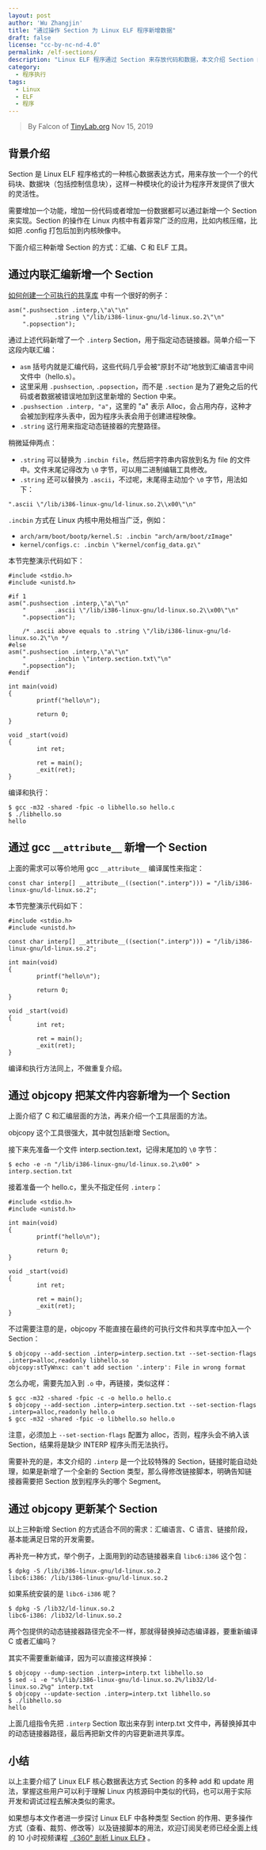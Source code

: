 ```yaml
---
layout: post
author: 'Wu Zhangjin'
title: "通过操作 Section 为 Linux ELF 程序新增数据"
draft: false
license: "cc-by-nc-nd-4.0"
permalink: /elf-sections/
description: "Linux ELF 程序通过 Section 来存放代码和数据，本文介绍 Section 的各种操作方式。"
category:
  - 程序执行
tags:
  - Linux
  - ELF
  - 程序
---
```


> By Falcon of [TinyLab.org][1]
> Nov 15, 2019

## 背景介绍

Section 是 Linux ELF 程序格式的一种核心数据表达方式，用来存放一个一个的代码块、数据块（包括控制信息块），这样一种模块化的设计为程序开发提供了很大的灵活性。

需要增加一个功能，增加一份代码或者增加一份数据都可以通过新增一个 Section 来实现。Section 的操作在 Linux 内核中有着非常广泛的应用，比如内核压缩，比如把 .config 打包后加到内核映像中。

下面介绍三种新增 Section 的方式：汇编、C 和 ELF 工具。

## 通过内联汇编新增一个 Section

[如何创建一个可执行的共享库](https://tinylab.org/exec-shlib/) 中有一个很好的例子：

```
asm(".pushsection .interp,\"a\"\n"
    "        .string \"/lib/i386-linux-gnu/ld-linux.so.2\"\n"
    ".popsection");
```

通过上述代码新增了一个 `.interp` Section，用于指定动态链接器。简单介绍一下这段内联汇编：


* `asm` 括号内就是汇编代码，这些代码几乎会被“原封不动”地放到汇编语言中间文件中（hello.s）。
* 这里采用 `.pushsection`, `.popsection`，而不是 `.section` 是为了避免之后的代码或者数据被错误地加到这里新增的 Section 中来。
* `.pushsection .interp, "a"`，这里的 "a" 表示 Alloc，会占用内存，这种才会被加到程序头表中，因为程序头表会用于创建进程映像。
* `.string` 这行用来指定动态链接器的完整路径。

稍微延伸两点：

* `.string` 可以替换为 `.incbin file`，然后把字符串内容放到名为 file 的文件中。文件末尾记得改为 `\0` 字节，可以用二进制编辑工具修改。
* `.string` 还可以替换为 `.ascii`，不过呢，末尾得主动加个 `\0` 字节，用法如下：

```
".ascii \"/lib/i386-linux-gnu/ld-linux.so.2\\x00\"\n"
```

`.incbin` 方式在 Linux 内核中用处相当广泛，例如：

* `arch/arm/boot/bootp/kernel.S: .incbin "arch/arm/boot/zImage"`
* `kernel/configs.c: .incbin \"kernel/config_data.gz\"`

本节完整演示代码如下：

```
#include <stdio.h>
#include <unistd.h>

#if 1
asm(".pushsection .interp,\"a\"\n"
    "        .ascii \"/lib/i386-linux-gnu/ld-linux.so.2\\x00\"\n"
    ".popsection");

    /* .ascii above equals to .string \"/lib/i386-linux-gnu/ld-linux.so.2\"\n */
#else
asm(".pushsection .interp,\"a\"\n"
    "        .incbin \"interp.section.txt\"\n"
    ".popsection");
#endif

int main(void)
{
        printf("hello\n");

        return 0;
}

void _start(void)
{
        int ret;

        ret = main();
        _exit(ret);
}
```

编译和执行：

```
$ gcc -m32 -shared -fpic -o libhello.so hello.c
$ ./libhello.so
hello
```

## 通过 gcc `__attribute__` 新增一个 Section

上面的需求可以等价地用 gcc `__attribute__` 编译属性来指定：

```
const char interp[] __attribute__((section(".interp"))) = "/lib/i386-linux-gnu/ld-linux.so.2";
```

本节完整演示代码如下：

```
#include <stdio.h>
#include <unistd.h>

const char interp[] __attribute__((section(".interp"))) = "/lib/i386-linux-gnu/ld-linux.so.2";

int main(void)
{
        printf("hello\n");

        return 0;
}

void _start(void)
{
        int ret;

        ret = main();
        _exit(ret);
}
```

编译和执行方法同上，不做重复介绍。

## 通过 objcopy 把某文件内容新增为一个 Section

上面介绍了 C 和汇编层面的方法，再来介绍一个工具层面的方法。

objcopy 这个工具很强大，其中就包括新增 Section。

接下来先准备一个文件 interp.section.text，记得末尾加的 `\0` 字节：

```
$ echo -e -n "/lib/i386-linux-gnu/ld-linux.so.2\x00" > interp.section.txt
```

接着准备一个 hello.c，里头不指定任何 `.interp`：

```
#include <stdio.h>
#include <unistd.h>

int main(void)
{
        printf("hello\n");

        return 0;
}

void _start(void)
{
        int ret;

        ret = main();
        _exit(ret);
}
```

不过需要注意的是，objcopy 不能直接在最终的可执行文件和共享库中加入一个 Section：

```
$ objcopy --add-section .interp=interp.section.txt --set-section-flags .interp=alloc,readonly libhello.so
objcopy:stTyWnxc: can't add section '.interp': File in wrong format
```

怎么办呢，需要先加入到 `.o` 中，再链接，类似这样：

```
$ gcc -m32 -shared -fpic -c -o hello.o hello.c
$ objcopy --add-section .interp=interp.section.txt --set-section-flags .interp=alloc,readonly hello.o
$ gcc -m32 -shared -fpic -o libhello.so hello.o
```
注意，必须加上 `--set-section-flags` 配置为 alloc，否则，程序头会不纳入该 Section，结果将是缺少 INTERP 程序头而无法执行。

需要补充的是，本文介绍的 `.interp` 是一个比较特殊的 Section，链接时能自动处理，如果是新增了一个全新的 Section 类型，那么得修改链接脚本，明确告知链接器需要把 Section 放到程序头的哪个 Segment。

## 通过 objcopy 更新某个 Section

以上三种新增 Section 的方式适合不同的需求：汇编语言、C 语言、链接阶段，基本能满足日常的开发需要。

再补充一种方式，举个例子，上面用到的动态链接器来自 `libc6:i386` 这个包：

```
$ dpkg -S /lib/i386-linux-gnu/ld-linux.so.2
libc6:i386: /lib/i386-linux-gnu/ld-linux.so.2
```

如果系统安装的是 `libc6-i386` 呢？

```
$ dpkg -S /lib32/ld-linux.so.2
libc6-i386: /lib32/ld-linux.so.2
```

两个包提供的动态链接器路径完全不一样，那就得替换掉动态编译器，要重新编译 C 或者汇编吗？

其实不需要重新编译，因为可以直接这样换掉：

```
$ objcopy --dump-section .interp=interp.txt libhello.so
$ sed -i -e "s%/lib/i386-linux-gnu/ld-linux.so.2%/lib32/ld-linux.so.2%g" interp.txt
$ objcopy --update-section .interp=interp.txt libhello.so
$ ./libhello.so
hello
```

上面几组指令先把 `.interp` Section 取出来存到 interp.txt 文件中，再替换掉其中的动态链接器路径，最后再把新文件的内容更新进共享库。


## 小结

以上主要介绍了 Linux ELF 核心数据表达方式 Section 的多种 add 和 update 用法，掌握这些用户可以利于理解 Linux 内核源码中类似的代码，也可以用于实际开发和调试过程去解决类似的需求。

如果想与本文作者进一步探讨 Linux ELF 中各种类型 Section 的作用、更多操作方式（查看、裁剪、修改等）以及链接脚本的用法，欢迎订阅吴老师已经全面上线的 10 小时视频课程 [《360° 剖析 Linux ELF》](https://www.cctalk.com/m/group/88089283) 。

[1]: https://tinylab.org
